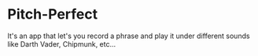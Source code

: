 # Pitch-Perfect
It's an app that let's you record a phrase and play it under different sounds like Darth Vader, Chipmunk, etc...
